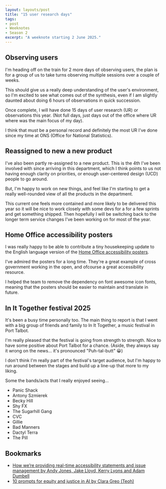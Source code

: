 ```yaml
---
layout: layouts/post
title: "15 user research days"
tags:
- post
- Weeknotes
- Season 2
excerpt: "A weeknote starting 2 June 2025."
--- 
```


## Observing users

I'm heading off on the train for 2 more days of observing users, the plan is for a group of us to take turns observing multiple sessions over a couple of weeks.

This should give us a really deep understanding of the user's environment, so I'm excited to see what comes out of the synthesis, even if I am slightly daunted about doing 6 hours of observations in quick succession.

Once complete, I will have done 15 days of user research (UR) or observations this year. (Not full days, just days out of the office where UR where was the main focus of my day).

I think that must be a personal record and definitely the most UR I've done since my time at ONS (Office for National Statistics).

## Reassigned to new a new product

I've also been partly re-assigned to a new product. This is the 4th I've been involved with since arriving in this department, which I think points to us not having enough clarity on priorities, or enough user-centered design (UCD) people to go around.

But, I'm happy to work on new things, and feel like I'm starting to get a really well-rounded view of all the products in the department.

This current one feels more contained and more likely to be delivered this year so it will be nice to work closely with some devs for a for a few sprints and get something shipped. Then hopefully I will be switching back to the longer term service changes I've been working on for most of the year.

## Home Office accessibility posters

I was really happy to be able to contribute a tiny housekeeping update to the English language version of the 
[Home Office accessibility posters](https://github.com/UKHomeOffice/posters).

I've admired the posters for a long time. They're a great example of cross government working in the open, and ofcourse a great accessibility resource.

I helped the team to remove the dependency on font awesome icon fonts, meaning that the posters should be easier to maintain and translate in future.

## In It Together festival 2025

It's been a busy time personally too. The main thing to report is that I went with a big group of friends and family to In It Together, a music festival in Port Talbot.

I'm really pleased that the festival is going from strength to strength. Nice to have some positive about Port Talbot for a chance. (Aside, they always say it wrong on the news… it's pronounced "Puh-tal-butt" 😀)

I don't think I'm really part of the festival's target audience, but I'm happy to run around between the stages and build up a line-up that more to my liking.

Some the bands/acts that I really enjoyed seeing…

- Panic Shack
- Antony Szmierek
- Becky Hill
- Shy FX
- The Sugarhill Gang
- CVC
- Gillie
- Bad Manners
- Dactyl Terra
- The Pill

## Bookmarks

- [How we’re providing real-time accessibility statements and issue management by Andy Jones, Jake Lloyd, Kerry Lyons and Adam Dumbell](https://dfedigital.blog.gov.uk/2025/05/21/how-were-providing-real-time-accessibility-statements-and-issue-management/)
- [10 prompts for equity and justice in AI by Clara Greo (Teoh)](https://www.linkedin.com/posts/claragreo_10-prompts-for-the-equity-and-justice-in-ugcPost-7335579731301408768-LVV3)
